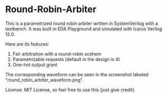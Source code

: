# Round-Robin-Arbiter

This is a parametrized round robin arbiter written in SystemVerilog with a testbench. It was built in EDA Playground and simulated with Icarus Verilog 12.0.

Here are its features:
1. Fair arbitration with a round-robin scehem
2. Parametrizable requests (default in the design is 4)
3. One-hot output grant

The corresponding waveform can be seen in the screenshot labeled "round_robin_arbiter_waveform.png".

License: MIT License, so feel free to use this (just give credit).
